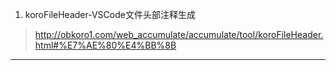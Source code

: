 <!--
 * @Author: your name
 * @Date: 2021-08-13 16:46:46
 * @LastEditTime: 2021-08-13 16:48:32
 * @LastEditors: Please set LastEditors
 * @Description: In User Settings Edit
 * @FilePath: \note\others\vscode插件.md
-->
1. koroFileHeader-VSCode文件头部注释生成
>http://obkoro1.com/web_accumulate/accumulate/tool/koroFileHeader.html#%E7%AE%80%E4%BB%8B
---

